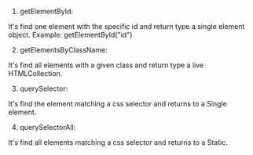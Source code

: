 1. getElementById:

 
  It's find one element with the specific id and return type a single element object.       Example:  getElementById("id") 

2. getElementsByClassName:

 It's find all elements with a given class and return type a live HTMLCollection.

3. querySelector:

It's find the element matching a css selector and returns to a Single element.

4. querySelectorAll:

It's find all elements matching a css selector and returns to a Static.

